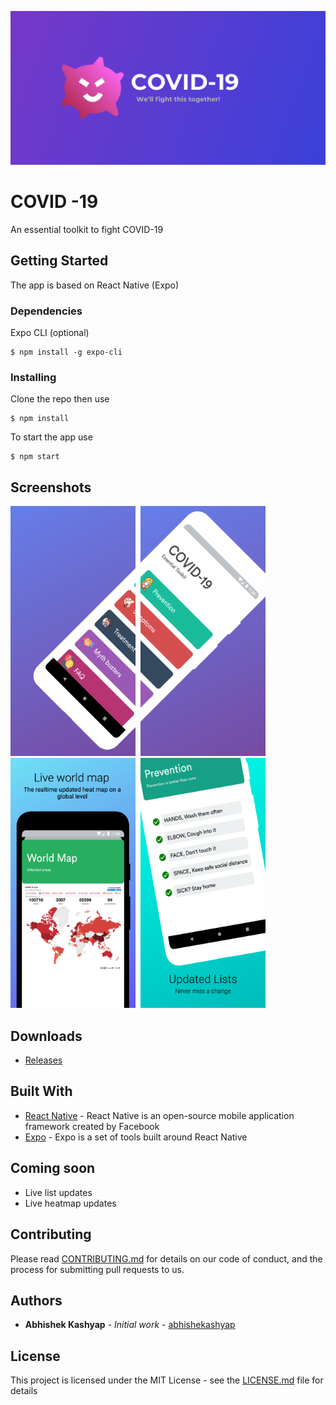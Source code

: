 ![Feature graphic](screenshots/Feature_graphic.png "Feature graphic")

# COVID -19

An essential toolkit to fight COVID-19

## Getting Started

The app is based on React Native (Expo)

### Dependencies

Expo CLI (optional)

```
$ npm install -g expo-cli
```

### Installing

Clone the repo then use

```
$ npm install
```

To start the app use

```
$ npm start
```

## Screenshots

<img src="screenshots/mockups/Google-Pixel-3-1.png" alt="Homepage-1" width="200"/>&nbsp;&nbsp;<img src="screenshots/mockups/Google-Pixel-3-2.png" alt="Homepage-2" width="200"/>&nbsp;&nbsp;<img src="screenshots/mockups/Google-Pixel-3-3.png" alt="WorldMap" width="200"/>&nbsp;&nbsp;<img src="screenshots/mockups/Google-Pixel-3-4.png" alt="Prevention" width="200"/>

## Downloads

- [Releases](https://github.com/abhishekashyap/covid-19/releases)

## Built With

- [React Native](https://reactnative.dev/) - React Native is an open-source mobile application framework created by Facebook
- [Expo](https://expo.io/) - Expo is a set of tools built around React Native

## Coming soon

- Live list updates
- Live heatmap updates

## Contributing

Please read [CONTRIBUTING.md](CONTRIBUTING.md) for details on our code of conduct, and the process for submitting pull requests to us.

## Authors

- **Abhishek Kashyap** - _Initial work_ - [abhishekashyap](https://github.com/abhishekashyap)

## License

This project is licensed under the MIT License - see the [LICENSE.md](LICENSE.md) file for details
